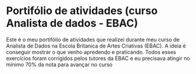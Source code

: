 # Portifólio de atividades (curso Analista de dados - EBAC)

Este é o meu portifólio de atividades que realizei durante meu curso de Analista de Dados na Escola Britanica de Artes Criativas (EBAC). A ideia é conseguir mostrar o que venho apredendo e praticando. Todos esses exercícios foram corrigidos pelos tutores da EBAC e eu precisava atingir no mínimo 70% da nota para avançar no curso
